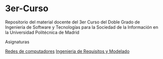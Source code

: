 # 3er-Curso
Repositorio del material docente del 3er Curso del Doble Grado de Ingeniería de Software y Tecnologías para la Sociedad de la Información en la Universidad Politécnica de Madrid

Asignaturas

[Redes de computadores]( https://bysergy-uny.github.io/3erCurso/RC/)
[Ingenieria de Requisitos y Modelado]( https://bysergy-uny.github.io/3erCurso/IRM/)